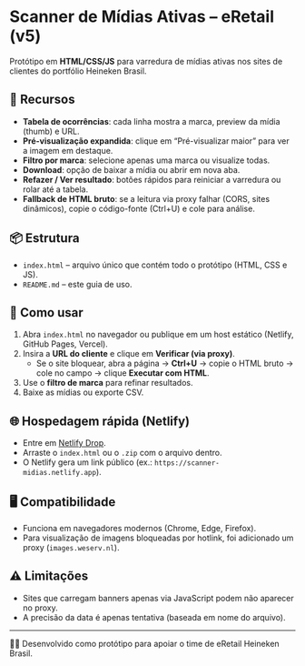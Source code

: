 # Scanner de Mídias Ativas – eRetail (v5)

Protótipo em **HTML/CSS/JS** para varredura de mídias ativas nos sites de clientes do portfólio Heineken Brasil.

## 🚀 Recursos
- **Tabela de ocorrências**: cada linha mostra a marca, preview da mídia (thumb) e URL.
- **Pré-visualização expandida**: clique em “Pré-visualizar maior” para ver a imagem em destaque.
- **Filtro por marca**: selecione apenas uma marca ou visualize todas.
- **Download**: opção de baixar a mídia ou abrir em nova aba.
- **Refazer / Ver resultado**: botões rápidos para reiniciar a varredura ou rolar até a tabela.
- **Fallback de HTML bruto**: se a leitura via proxy falhar (CORS, sites dinâmicos), copie o código-fonte (Ctrl+U) e cole para análise.

## 📦 Estrutura
- `index.html` – arquivo único que contém todo o protótipo (HTML, CSS e JS).
- `README.md` – este guia de uso.

## 🔧 Como usar
1. Abra `index.html` no navegador ou publique em um host estático (Netlify, GitHub Pages, Vercel).
2. Insira a **URL do cliente** e clique em **Verificar (via proxy)**.  
   - Se o site bloquear, abra a página → **Ctrl+U** → copie o HTML bruto → cole no campo → clique **Executar com HTML**.
3. Use o **filtro de marca** para refinar resultados.
4. Baixe as mídias ou exporte CSV.

## 🌐 Hospedagem rápida (Netlify)
- Entre em [Netlify Drop](https://app.netlify.com/drop).
- Arraste o `index.html` ou o `.zip` com o arquivo dentro.
- O Netlify gera um link público (ex.: `https://scanner-midias.netlify.app`).

## 🖥️ Compatibilidade
- Funciona em navegadores modernos (Chrome, Edge, Firefox).
- Para visualização de imagens bloqueadas por hotlink, foi adicionado um proxy (`images.weserv.nl`).

## ⚠️ Limitações
- Sites que carregam banners apenas via JavaScript podem não aparecer no proxy.
- A precisão da data é apenas tentativa (baseada em nome do arquivo).

---
👩‍💻 Desenvolvido como protótipo para apoiar o time de eRetail Heineken Brasil.
